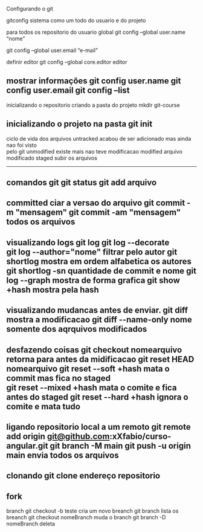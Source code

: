 Configurando o git

gitconfig sistema como um todo do usuario e do projeto

para todos os repositorio do usuario global
git config –global user.name “nome”

git config –global user.email “e-mail”

definir editor
git config –global core.editor editor

mostrar informações
git config user.name
git config user.email
git config –list
-------------------------------
inicializando o repositorio
criando a pasta do projeto
mkdir git-course

inicializando o projeto na pasta
git init
---------------------------------
ciclo de vida dos arquivos
untracked
acabou de ser adicionado mas ainda nao foi visto  
pelo git
unmodified
existe mais nao teve modificacao
modified
arquivo modificado
staged
subir os arquivos

--------------------
comandos git
git status
git add arquivo
---------------------
committed
ciar a versao do arquivo
git commit -m "mensagem"
git commit -am "mensagem" todos os arquivos
-------------------------
visualizando logs
git log
git log --decorate    
git log --author="nome"  filtrar pelo autor
git shortlog    mostra em ordem alfabetica os autores
git shortlog -sn quantidade de commit e nome
git log --graph   mostra de forma grafica
git show +hash  mostra pela hash
---------------------------
visualizando mudancas antes de enviar.
git diff    mostra a modificacao
git diff --name-only   nome somente dos aqrquivos modificados 
----------------------------
desfazendo coisas
git checkout nomearquivo   retorna para antes da midificacao
git reset HEAD nomearquivo 
git reset --soft +hash  mata o commit mas fica no staged   
git reset --mixed +hash   mata o comite e fica antes do staged
git reset --hard +hash  ignora o comite e mata tudo
-----------------------------
ligando repositorio local a um remoto
git remote add origin git@github.com:xXfabio/curso-angular.git
git branch -M main 
git push -u origin main       envia todos os arquivos
------------------------------
clonando 
git clone endereço repositorio
-------------------------------
fork
------------------------------
branch
git checkout -b teste    cria um novo breanch
git branch     lista os breanch
git checkout nomeBranch   muda o branch
git branch -D nomeBranch   deleta 